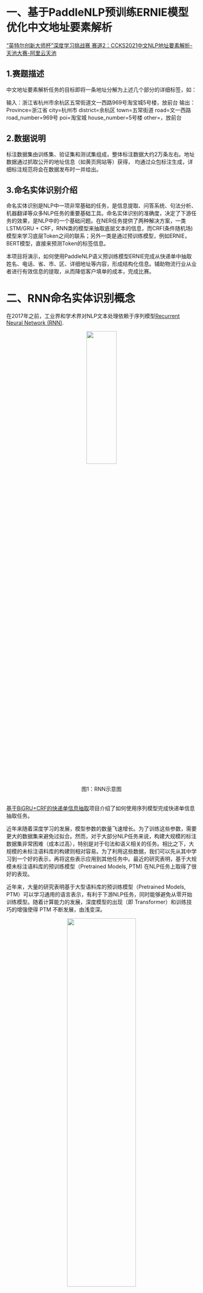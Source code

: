 # 一、基于PaddleNLP预训练ERNIE模型优化中文地址要素解析

[“英特尔创新大师杯”深度学习挑战赛 赛道2：CCKS2021中文NLP地址要素解析-天池大赛-阿里云天池](https://tianchi.aliyun.com/competition/entrance/531900/information)


## 1.赛题描述
中文地址要素解析任务的目标即将一条地址分解为上述几个部分的详细标签，如：

输入：浙江省杭州市余杭区五常街道文一西路969号淘宝城5号楼，放前台
输出：Province=浙江省 city=杭州市 district=余杭区 town=五常街道 road=文一西路road_number=969号 poi=淘宝城 house_number=5号楼 other=，放前台

## 2.数据说明
标注数据集由训练集、验证集和测试集组成，整体标注数据大约2万条左右。地址数据通过抓取公开的地址信息（如黄页网站等）获得， 均通过众包标注生成，详细标注规范将会在数据发布时一并给出。


## 3.命名实体识别介绍
命名实体识别是NLP中一项非常基础的任务，是信息提取、问答系统、句法分析、机器翻译等众多NLP任务的重要基础工具。命名实体识别的准确度，决定了下游任务的效果，是NLP中的一个基础问题。在NER任务提供了两种解决方案，一类LSTM/GRU + CRF，RNN类的模型来抽取底层文本的信息，而CRF(条件随机场)模型来学习底层Token之间的联系；另外一类是通过预训练模型，例如ERNIE，BERT模型，直接来预测Token的标签信息。

本项目将演示，如何使用PaddleNLP语义预训练模型ERNIE完成从快递单中抽取姓名、电话、省、市、区、详细地址等内容，形成结构化信息。辅助物流行业从业者进行有效信息的提取，从而降低客户填单的成本，完成比赛。

# 二、RNN命名实体识别概念
在2017年之前，工业界和学术界对NLP文本处理依赖于序列模型[Recurrent Neural Network (RNN)](https://baike.baidu.com/item/%E5%BE%AA%E7%8E%AF%E7%A5%9E%E7%BB%8F%E7%BD%91%E7%BB%9C/23199490?fromtitle=RNN&fromid=5707183&fr=aladdin).

<p align="center">
<img src="http://colah.github.io/posts/2015-09-NN-Types-FP/img/RNN-general.png" width="40%" height="30%"> <br />
</p><br><center>图1：RNN示意图</center></br>

[基于BiGRU+CRF的快递单信息抽取](https://aistudio.baidu.com/aistudio/projectdetail/1317771)项目介绍了如何使用序列模型完成快递单信息抽取任务。
<br>

近年来随着深度学习的发展，模型参数的数量飞速增长。为了训练这些参数，需要更大的数据集来避免过拟合。然而，对于大部分NLP任务来说，构建大规模的标注数据集非常困难（成本过高），特别是对于句法和语义相关的任务。相比之下，大规模的未标注语料库的构建则相对容易。为了利用这些数据，我们可以先从其中学习到一个好的表示，再将这些表示应用到其他任务中。最近的研究表明，基于大规模未标注语料库的预训练模型（Pretrained Models, PTM) 在NLP任务上取得了很好的表现。

近年来，大量的研究表明基于大型语料库的预训练模型（Pretrained Models, PTM）可以学习通用的语言表示，有利于下游NLP任务，同时能够避免从零开始训练模型。随着计算能力的发展，深度模型的出现（即 Transformer）和训练技巧的增强使得 PTM 不断发展，由浅变深。


<p align="center">
<img src="https://ai-studio-static-online.cdn.bcebos.com/327f44ff3ed24493adca5ddc4dc24bf61eebe67c84a6492f872406f464fde91e" width="60%" height="50%"> <br />
</p><br><center>图2：预训练模型一览，图片来源于：https://github.com/thunlp/PLMpapers</center></br>
                                                                                                                             
本示例展示了以ERNIE([Enhanced Representation through Knowledge Integration](https://arxiv.org/pdf/1904.09223))代表的预训练模型如何Finetune完成序列标注任务。

# 三、数据分析

## 1.PaddleNLP环境准备


```python
!pip install --upgrade paddlenlp
```


```python
from functools import partial

import paddle
from paddlenlp.datasets import MapDataset
from paddlenlp.data import Stack, Tuple, Pad
from paddlenlp.transformers import ErnieTokenizer, ErnieForTokenClassification
from paddlenlp.metrics import ChunkEvaluator
from utils import convert_example, evaluate, predict, load_dict
```

## 2.数据整理


```python
!unzip 'data/data94613/“英特尔创新大师杯”深度学习挑战赛 赛道2：CCKS2021中文NLP地址要素解析.zip'
```


```python
!mv 'б░╙в╠╪╢√┤┤╨┬┤є╩ж▒нб▒╔ю╢╚╤з╧░╠Ї╒╜╚№ ╚№╡└2г║CCKS2021╓╨╬─NLP╡╪╓╖╥к╦╪╜т╬Ў' dataset
!mv 'dataset/╓╨╬─╡╪╓╖╥к╦╪╜т╬Ў▒ъ╫в╣ц╖╢.pdf' dastaset/中文地址要素解析标注规范.pdf
```

## 3.数据查看


```python
!head -n10 dataset/train.conll
```

    浙 B-prov
    江 E-prov
    杭 B-city
    州 I-city
    市 E-city
    江 B-district
    干 I-district
    区 E-district
    九 B-town
    堡 I-town



```python
!head -n10  dataset/dev.conll
```

    杭 B-city
    州 E-city
    五 B-poi
    洲 I-poi
    国 I-poi
    际 E-poi
    
    浙 B-prov
    江 I-prov
    省 E-prov



```python
!head dataset/final_test.txt
```

    1朝阳区小关北里000-0号
    2朝阳区惠新东街00号
    3朝阳区南磨房路与西大望路交口东南角
    4朝阳区潘家园南里00号
    5朝阳区向军南里二巷0号附近
    6朝阳区多处营业网点
    7朝阳区多处营业网点
    8朝阳区多处营业网点
    9朝阳区北三环中路00号商房大厦0楼
    10朝阳区孙河乡康营家园00区北侧底商


## 4.数据格式调整


```python
import os

def format_data(source_filename, target_filename):
    datalist=[]
    with open(source_filename, 'r', encoding='utf-8') as f:
        lines=f.readlines()
    words=''
    labels=''
    flag=0
    for line in lines:  
        if line == '\n':
            item=words+'\t'+labels+'\n'
            # print(item)
            datalist.append(item)
            words=''
            labels=''
            flag=0
            continue
        word, label = line.strip('\n').split(' ')
        if flag==1:
            words=words+'\002'+word
            labels=labels+'\002'+label
        else:
            words=words+word
            labels=labels+label
            flag=1
    with open(target_filename, 'w', encoding='utf-8') as f:
        lines=f.writelines(datalist)
    print(f'{source_filename}文件格式转换完毕，保存为{target_filename}')
```


```python
format_data('dataset/dev.conll', 'dataset/dev.txt')
format_data(r'dataset/train.conll', r'dataset/train.txt')
```

    dataset/dev.conll文件格式转换完毕，保存为dataset/dev.txt
    dataset/train.conll文件格式转换完毕，保存为dataset/train.txt



```python
!head dataset/dev.txt
```

    杭州五洲国际	B-cityE-cityB-poiI-poiI-poiE-poi
    浙江省杭州市余杭乔司街道博卡路0号博卡制衣	B-provI-provE-provB-cityI-cityE-cityB-districtE-districtB-townI-townI-townE-townB-roadI-roadE-roadB-roadnoE-roadnoB-poiI-poiI-poiE-poi
    浙江诸暨市暨阳八一新村00幢	B-provE-provB-districtI-districtE-districtB-townE-townB-poiI-poiI-poiE-poiB-housenoI-housenoE-houseno
    杭州市武林广场杭州大厦商城A座九层	B-cityI-cityE-cityB-poiI-poiI-poiE-poiB-subpoiI-subpoiI-subpoiE-subpoiB-subpoiE-subpoiB-housenoE-housenoB-floornoE-floorno
    浙江省杭州市拱墅区登云路0000号时代电子市场	B-provI-provE-provB-cityI-cityE-cityB-districtI-districtE-districtB-roadI-roadE-roadB-roadnoI-roadnoI-roadnoI-roadnoE-roadnoB-poiI-poiI-poiI-poiI-poiE-poi
    浙江省宁波市慈溪市宗汉街道联丰公寓00栋	B-provI-provE-provB-cityI-cityE-cityB-districtI-districtE-districtB-townI-townI-townE-townB-poiI-poiI-poiE-poiB-housenoI-housenoE-houseno
    浙江省温州市鹿城区劳务市场跨境电商园00楼艺网科技有限公司	B-provI-provE-provB-cityI-cityE-cityB-districtI-districtE-districtB-poiI-poiI-poiE-poiB-devzoneI-devzoneI-devzoneI-devzoneE-devzoneB-floornoI-floornoE-floornoB-subpoiI-subpoiI-subpoiI-subpoiI-subpoiI-subpoiI-subpoiE-subpoi
    康中路00号康城工业园00幢0楼	B-roadI-roadE-roadB-roadnoI-roadnoE-roadnoB-devzoneI-devzoneI-devzoneI-devzoneE-devzoneB-housenoI-housenoE-housenoB-floornoE-floorno
    金华永康市城西工业区蓝天路坊培电脑	B-cityE-cityB-districtI-districtE-districtB-devzoneI-devzoneI-devzoneI-devzoneE-devzoneB-roadI-roadE-roadB-poiI-poiI-poiE-poi
    宜山人民路0000号后栋纸巾厂	B-townE-townB-roadI-roadE-roadB-roadnoI-roadnoI-roadnoI-roadnoE-roadnoB-housenoE-housenoB-poiI-poiE-poi


## 5.加载自定义数据集

推荐使用MapDataset()自定义数据集。


```python
def load_dataset(datafiles):
    def read(data_path):
        with open(data_path, 'r', encoding='utf-8') as fp:
            next(fp)  # Skip header
            for line in fp.readlines():
                words, labels = line.strip('\n').split('\t')
                words = words.split('\002')
                labels = labels.split('\002')
                yield words, labels

    if isinstance(datafiles, str):
        return MapDataset(list(read(datafiles)))
    elif isinstance(datafiles, list) or isinstance(datafiles, tuple):
        return [MapDataset(list(read(datafile))) for datafile in datafiles]        
```


```python
# Create dataset, tokenizer and dataloader.
train_ds, dev_ds = load_dataset(datafiles=(
        './dataset/train.txt', './dataset/dev.txt'))
```


```python
for i in range(5):
    print(train_ds[i])
```

    (['浙', '江', '省', '温', '州', '市', '平', '阳', '县', '海', '西', '镇', '宋', '埠', '公', '园', '南', '路', '0', '0', '0', '0', '号'], ['B-prov', 'I-prov', 'E-prov', 'B-city', 'I-city', 'E-city', 'B-district', 'I-district', 'E-district', 'B-town', 'I-town', 'E-town', 'B-poi', 'I-poi', 'I-poi', 'E-poi', 'B-road', 'E-road', 'B-roadno', 'I-roadno', 'I-roadno', 'I-roadno', 'E-roadno'])
    (['浙', '江', '省', '余', '姚', '市', '模', '具', '城', '金', '型', '路', '0', '0', '0', '号', '_', '样', '样', '红', '0', 'A', '打', '印'], ['B-prov', 'I-prov', 'E-prov', 'B-district', 'I-district', 'E-district', 'B-poi', 'I-poi', 'E-poi', 'B-road', 'I-road', 'E-road', 'B-roadno', 'I-roadno', 'I-roadno', 'E-roadno', 'O', 'B-subpoi', 'I-subpoi', 'I-subpoi', 'I-subpoi', 'I-subpoi', 'I-subpoi', 'E-subpoi'])
    (['浙', '江', '省', '杭', '州', '市', '江', '干', '区', '白', '杨', '街', '道', '下', '沙', '开', '发', '区', '世', '茂', '江', '滨', '花', '园', '峻', '景', '湾', '0', '0', '幢'], ['B-prov', 'I-prov', 'E-prov', 'B-city', 'I-city', 'E-city', 'B-district', 'I-district', 'E-district', 'B-town', 'I-town', 'I-town', 'E-town', 'B-devzone', 'I-devzone', 'I-devzone', 'I-devzone', 'E-devzone', 'B-poi', 'I-poi', 'I-poi', 'I-poi', 'I-poi', 'E-poi', 'B-subpoi', 'I-subpoi', 'E-subpoi', 'B-houseno', 'I-houseno', 'E-houseno'])
    (['秋', '菱', '路', '浙', '江', '兰', '溪', '金', '立', '达', '框', '业', '有', '限', '公', '司'], ['B-road', 'I-road', 'E-road', 'B-poi', 'I-poi', 'I-poi', 'I-poi', 'I-poi', 'I-poi', 'I-poi', 'I-poi', 'I-poi', 'I-poi', 'I-poi', 'I-poi', 'E-poi'])
    (['南', '湖', '区', '中', '环', '南', '路', '和', '花', '园', '路', '交', '叉', '口', '嘉', '兴', '市', '城', '乡', '规', '划', '建', '设', '管', '理', '委', '员', '会'], ['B-district', 'I-district', 'E-district', 'B-road', 'I-road', 'I-road', 'E-road', 'O', 'B-road', 'I-road', 'E-road', 'B-intersection', 'I-intersection', 'E-intersection', 'B-city', 'I-city', 'E-city', 'B-poi', 'I-poi', 'I-poi', 'I-poi', 'I-poi', 'I-poi', 'I-poi', 'I-poi', 'I-poi', 'I-poi', 'E-poi'])


## 6 label标签表构建
每条数据包含一句文本和这个文本中每个汉字以及数字对应的label标签，具体对应关系见 **中文地址要素解析标注规范.pdf**

之后，还需要对输入句子进行数据处理，如切词，映射词表id等。


```python
def gernate_dic(source_filename1, source_filename2, target_filename):
    data_list=[]

    with open(source_filename1, 'r', encoding='utf-8') as f:
        lines=f.readlines()

    for line in lines:
        if line != '\n':
            dic=line.strip('\n').split(' ')[-1]
            if dic+'\n' not in data_list:
                data_list.append(dic+'\n')
    
    with open(source_filename2, 'r', encoding='utf-8') as f:
        lines=f.readlines()

    for line in lines:
        if line != '\n':
            dic=line.strip('\n').split(' ')[-1]
            if dic+'\n' not in data_list:
                data_list.append(dic+'\n')

    with open(target_filename, 'w', encoding='utf-8') as f:
        lines=f.writelines(data_list)    
```


```python
# 从dev文件生成dic
gernate_dic('dataset/train.conll', 'dataset/dev.conll', 'dataset/mytag.dic')
# gernate_dic('dataset/dev.conll', 'dataset/mytag_dev.dic')
```


```python
# 查看生成的dic文件
!cat dataset/mytag.dic
```

    B-prov
    E-prov
    B-city
    I-city
    E-city
    B-district
    I-district
    E-district
    B-town
    I-town
    E-town
    B-community
    I-community
    E-community
    B-poi
    E-poi
    I-prov
    I-poi
    B-road
    E-road
    B-roadno
    I-roadno
    E-roadno
    I-road
    O
    B-subpoi
    I-subpoi
    E-subpoi
    B-devzone
    I-devzone
    E-devzone
    B-houseno
    I-houseno
    E-houseno
    B-intersection
    I-intersection
    E-intersection
    B-assist
    I-assist
    E-assist
    B-cellno
    I-cellno
    E-cellno
    B-floorno
    E-floorno
    S-assist
    I-floorno
    B-distance
    I-distance
    E-distance
    B-village_group
    E-village_group
    I-village_group
    S-poi
    S-intersection
    S-district
    S-community


## 7.数据处理

预训练模型ERNIE对中文数据的处理是以字为单位。PaddleNLP对于各种预训练模型已经内置了相应的tokenizer。指定想要使用的模型名字即可加载对应的tokenizer。

tokenizer作用为将原始输入文本转化成模型model可以接受的输入数据形式。


<p align="center">
<img src="https://bj.bcebos.com/paddlehub/paddlehub-img/ernie_network_1.png" hspace='10'/> <br />
</p>


<p align="center">
<img src="https://bj.bcebos.com/paddlehub/paddlehub-img/ernie_network_2.png" hspace='10'/> <br />
</p>
<br><center>图3：ERNIE模型示意图</center></br>


```python
label_vocab = load_dict('./dataset/mytag.dic')
tokenizer = ErnieTokenizer.from_pretrained('ernie-1.0')

trans_func = partial(convert_example, tokenizer=tokenizer, label_vocab=label_vocab)

train_ds.map(trans_func)
dev_ds.map(trans_func)
print (train_ds[0])
```

    [2021-06-28 13:26:34,755] [    INFO] - Downloading vocab.txt from https://paddlenlp.bj.bcebos.com/models/transformers/ernie/vocab.txt
    100%|██████████| 90/90 [00:00<00:00, 4654.25it/s]


    ([1, 1382, 409, 244, 565, 404, 99, 157, 507, 308, 233, 213, 484, 945, 3074, 53, 509, 219, 216, 540, 540, 540, 540, 500, 2], [0, 0, 0, 0, 0, 0, 0, 0, 0, 0, 0, 0, 0, 0, 0, 0, 0, 0, 0, 0, 0, 0, 0, 0, 0], 25, [24, 0, 16, 1, 2, 3, 4, 5, 6, 7, 8, 9, 10, 14, 17, 17, 15, 18, 19, 20, 21, 21, 21, 22, 24])


### 数据读入

使用`paddle.io.DataLoader`接口多线程异步加载数据。


```python
ignore_label = -1
batchify_fn = lambda samples, fn=Tuple(
    Pad(axis=0, pad_val=tokenizer.pad_token_id),  # input_ids
    Pad(axis=0, pad_val=tokenizer.pad_token_type_id),  # token_type_ids
    Stack(),  # seq_len
    Pad(axis=0, pad_val=ignore_label)  # labels
): fn(samples)

train_loader = paddle.io.DataLoader(
    dataset=train_ds,
    batch_size=300,
    return_list=True,
    collate_fn=batchify_fn)
dev_loader = paddle.io.DataLoader(
    dataset=dev_ds,
    batch_size=300,
    return_list=True,
    collate_fn=batchify_fn)
```

# 四、PaddleNLP一键加载预训练模型

## 1.加载预训练模型

快递单信息抽取本质是一个序列标注任务，PaddleNLP对于各种预训练模型已经内置了对于下游任务文本分类Fine-tune网络。以下教程以ERNIE为预训练模型完成序列标注任务。

`paddlenlp.transformers.ErnieForTokenClassification()`一行代码即可加载预训练模型ERNIE用于序列标注任务的fine-tune网络。其在ERNIE模型后拼接上一个全连接网络进行分类。

`paddlenlp.transformers.ErnieForTokenClassification.from_pretrained()`方法只需指定想要使用的模型名称和文本分类的类别数即可完成定义模型网络。


```python
# Define the model netword and its loss
model = ErnieForTokenClassification.from_pretrained("ernie-1.0", num_classes=len(label_vocab))
```

    [2021-06-28 13:26:34,864] [    INFO] - Downloading https://paddlenlp.bj.bcebos.com/models/transformers/ernie/ernie_v1_chn_base.pdparams and saved to /home/aistudio/.paddlenlp/models/ernie-1.0
    [2021-06-28 13:26:34,866] [    INFO] - Downloading ernie_v1_chn_base.pdparams from https://paddlenlp.bj.bcebos.com/models/transformers/ernie/ernie_v1_chn_base.pdparams
    100%|██████████| 392507/392507 [00:08<00:00, 48559.94it/s]
    /opt/conda/envs/python35-paddle120-env/lib/python3.7/site-packages/paddle/fluid/dygraph/layers.py:1297: UserWarning: Skip loading for classifier.weight. classifier.weight is not found in the provided dict.
      warnings.warn(("Skip loading for {}. ".format(key) + str(err)))
    /opt/conda/envs/python35-paddle120-env/lib/python3.7/site-packages/paddle/fluid/dygraph/layers.py:1297: UserWarning: Skip loading for classifier.bias. classifier.bias is not found in the provided dict.
      warnings.warn(("Skip loading for {}. ".format(key) + str(err)))


PaddleNLP不仅支持ERNIE预训练模型，还支持BERT、RoBERTa、Electra等预训练模型。
下表汇总了目前PaddleNLP支持的各类预训练模型。您可以使用PaddleNLP提供的模型，完成文本分类、序列标注、问答等任务。同时我们提供了众多预训练模型的参数权重供用户使用，其中包含了二十多种中文语言模型的预训练权重。中文的预训练模型有`bert-base-chinese, bert-wwm-chinese, bert-wwm-ext-chinese, ernie-1.0, ernie-tiny, gpt2-base-cn, roberta-wwm-ext, roberta-wwm-ext-large, rbt3, rbtl3, chinese-electra-base, chinese-electra-small, chinese-xlnet-base, chinese-xlnet-mid, chinese-xlnet-large, unified_transformer-12L-cn, unified_transformer-12L-cn-luge`等。

更多预训练模型参考：[PaddleNLP Transformer API](https://github.com/PaddlePaddle/PaddleNLP/blob/develop/docs/transformers.md)。

更多预训练模型fine-tune下游任务使用方法，请参考：[examples](https://github.com/PaddlePaddle/PaddleNLP/tree/develop/examples)。

## 2.设置Fine-Tune优化策略，模型配置
适用于ERNIE/BERT这类Transformer模型的迁移优化学习率策略为warmup的动态学习率。

<p align="center">
<img src="https://ai-studio-static-online.cdn.bcebos.com/2bc624280a614a80b5449773192be460f195b13af89e4e5cbaf62bf6ac16de2c" width="40%" height="30%"/> <br />
</p><br><center>图4：动态学习率示意图</center></br>




```python
metric = ChunkEvaluator(label_list=label_vocab.keys(), suffix=True)
loss_fn = paddle.nn.loss.CrossEntropyLoss(ignore_index=ignore_label)
optimizer = paddle.optimizer.AdamW(learning_rate=2e-5, parameters=model.parameters())
```

# 五、模型训练与评估

## 1.训练模型

模型训练的过程通常有以下步骤：

1. 从dataloader中取出一个batch data
2. 将batch data喂给model，做前向计算
3. 将前向计算结果传给损失函数，计算loss。将前向计算结果传给评价方法，计算评价指标。
4. loss反向回传，更新梯度。重复以上步骤。

每训练一个epoch时，程序将会评估一次，评估当前模型训练的效果。


```python
step = 0
for epoch in range(50):
    for idx, (input_ids, token_type_ids, length, labels) in enumerate(train_loader):
        logits = model(input_ids, token_type_ids)
        loss = paddle.mean(loss_fn(logits, labels))
        loss.backward()
        optimizer.step()
        optimizer.clear_grad()
        step += 1
        print("epoch:%d - step:%d - loss: %f" % (epoch, step, loss))
    evaluate(model, metric, dev_loader)

    paddle.save(model.state_dict(),
                './checkpoint/model_%d.pdparams' % step)
```

```
epoch:49 - step:1832 - loss: 0.057792
epoch:49 - step:1833 - loss: 0.053191
epoch:49 - step:1834 - loss: 0.051053
epoch:49 - step:1835 - loss: 0.054221
epoch:49 - step:1836 - loss: 0.036712
epoch:49 - step:1837 - loss: 0.038394
epoch:49 - step:1838 - loss: 0.045484
epoch:49 - step:1839 - loss: 0.068006
epoch:49 - step:1840 - loss: 0.039057
epoch:49 - step:1841 - loss: 0.049253
epoch:49 - step:1842 - loss: 0.049330
epoch:49 - step:1843 - loss: 0.051696
epoch:49 - step:1844 - loss: 0.042183
epoch:49 - step:1845 - loss: 0.041376
epoch:49 - step:1846 - loss: 0.040038
epoch:49 - step:1847 - loss: 0.046694
epoch:49 - step:1848 - loss: 0.043038
epoch:49 - step:1849 - loss: 0.046348
epoch:49 - step:1850 - loss: 0.007658
eval precision: 0.997797 - recall: 0.998420 - f1: 0.998109
```

## 2.模型保存


```python
!mkdir ernie_result
model.save_pretrained('./ernie_result')
tokenizer.save_pretrained('./ernie_result')
```

# 六、预测

训练保存好的训练，即可用于预测。如以下示例代码自定义预测数据，调用`predict()`函数即可一键预测。


```python
import numpy as np
import paddle
from paddle.io import DataLoader
import paddlenlp as ppnlp
from paddlenlp.datasets import load_dataset
from paddlenlp.data import Stack, Tuple, Pad, Dict
from paddlenlp.datasets import MapDataset
from paddlenlp.transformers import ErnieTokenizer, ErnieForTokenClassification
from paddlenlp.metrics import ChunkEvaluator
from utils import convert_example, evaluate, predict, load_dict
from functools import partial
```


```python
!head -n20 dataset/final_test.txt
```

    1朝阳区小关北里000-0号
    2朝阳区惠新东街00号
    3朝阳区南磨房路与西大望路交口东南角
    4朝阳区潘家园南里00号
    5朝阳区向军南里二巷0号附近
    6朝阳区多处营业网点
    7朝阳区多处营业网点
    8朝阳区多处营业网点
    9朝阳区北三环中路00号商房大厦0楼
    10朝阳区孙河乡康营家园00区北侧底商
    11朝阳区将台乡雍家村
    12朝阳区安家楼村路
    13朝阳区郎辛庄北路
    14朝阳区酒仙桥路0号院0号楼一层
    15朝阳区十里堡北里南区0号楼0楼
    16朝阳区双桥医院
    17朝阳区五里桥一街甲0号中弘北京像素北区0号楼0单元0000号
    18朝阳区傲城融富中心A座0000
    19朝阳区西坝河西里00号英特公寓A0座0000室
    20朝阳区姚家园路00号院


## 1.定义test数据集


```python
def load_dataset(datafiles):
    def read(data_path):
        with open(data_path, 'r', encoding='utf-8') as fp:
            # next(fp)  # 没有header，不用Skip header
            for line in fp.readlines():
                ids, words = line.strip('\n').split('\001')
                words=[ch for ch in words]
                # 要预测的数据集没有label，伪造个O，不知道可以不 ，应该后面预测不会用label
                labels=['O' for x in range(0,len(words))]

                yield words, labels
                # yield words

    if isinstance(datafiles, str):
        return MapDataset(list(read(datafiles)))
    elif isinstance(datafiles, list) or isinstance(datafiles, tuple):
        return [MapDataset(list(read(datafile))) for datafile in datafiles]      
```


```python
# Create dataset, tokenizer and dataloader.
test_ds = load_dataset(datafiles=('./dataset/final_test.txt'))
```


```python
for i in range(20):
    print(test_ds[i])
```

    (['朝', '阳', '区', '小', '关', '北', '里', '0', '0', '0', '-', '0', '号'], ['O', 'O', 'O', 'O', 'O', 'O', 'O', 'O', 'O', 'O', 'O', 'O', 'O'])
    (['朝', '阳', '区', '惠', '新', '东', '街', '0', '0', '号'], ['O', 'O', 'O', 'O', 'O', 'O', 'O', 'O', 'O', 'O'])
    (['朝', '阳', '区', '南', '磨', '房', '路', '与', '西', '大', '望', '路', '交', '口', '东', '南', '角'], ['O', 'O', 'O', 'O', 'O', 'O', 'O', 'O', 'O', 'O', 'O', 'O', 'O', 'O', 'O', 'O', 'O'])


## 2.加载训练好的模型


```python
label_vocab = load_dict('./dataset/mytag.dic')
tokenizer = ErnieTokenizer.from_pretrained('ernie-1.0')

trans_func = partial(convert_example, tokenizer=tokenizer, label_vocab=label_vocab)
test_ds.map(trans_func)
print (test_ds[0])
```


```python
ignore_label = 1
batchify_fn = lambda samples, fn=Tuple(
    Pad(axis=0, pad_val=tokenizer.pad_token_id),  # input_ids
    Pad(axis=0, pad_val=tokenizer.pad_token_type_id),  # token_type_ids
    Stack(),  # seq_len
    Pad(axis=0, pad_val=ignore_label)  # labels
): fn(samples)
```


```python
test_loader = paddle.io.DataLoader(
    dataset=test_ds,
    batch_size=30,
    return_list=True,
    collate_fn=batchify_fn)
```


```python
def my_predict(model, data_loader, ds, label_vocab):
    pred_list = []
    len_list = []
    for input_ids, seg_ids, lens, labels in data_loader:
        logits = model(input_ids, seg_ids)
        # print(len(logits[0]))
        pred = paddle.argmax(logits, axis=-1)
        pred_list.append(pred.numpy())
        len_list.append(lens.numpy())
    preds ,tags= parse_decodes(ds, pred_list, len_list, label_vocab)
    return preds, tags
```


```python
# Define the model netword and its loss
model = ErnieForTokenClassification.from_pretrained("ernie-1.0", num_classes=len(label_vocab))
```

    /opt/conda/envs/python35-paddle120-env/lib/python3.7/site-packages/paddle/fluid/dygraph/layers.py:1297: UserWarning: Skip loading for classifier.weight. classifier.weight is not found in the provided dict.
      warnings.warn(("Skip loading for {}. ".format(key) + str(err)))
    /opt/conda/envs/python35-paddle120-env/lib/python3.7/site-packages/paddle/fluid/dygraph/layers.py:1297: UserWarning: Skip loading for classifier.bias. classifier.bias is not found in the provided dict.
      warnings.warn(("Skip loading for {}. ".format(key) + str(err)))



```python
model_dict = paddle.load('ernie_result/model_state.pdparams')
model.set_dict(model_dict)
```

## 3.预测并保存


```python
from utils import *
preds, tags = my_predict(model, test_loader, test_ds, label_vocab)
```


```python
file_path = "ernie_results.txt"
with open(file_path, "w", encoding="utf8") as fout:
    fout.write("\n".join(preds))
# Print some examples
print(
    "The results have been saved in the file: %s, some examples are shown below: "
    % file_path)
```

    The results have been saved in the file: ernie_results.txt, some examples are shown below: 



```python
print("\n".join(preds[:20]))
```

     B-district I-district E-district B-road I-road I-road E-road B-roadno I-roadno I-roadno I-roadno I-roadno E-roadno
     B-district I-district E-district B-road I-road I-road E-road B-roadno I-roadno E-roadno
     B-district I-district E-district B-road I-road I-road E-road O B-road I-road I-road E-road B-intersection E-intersection B-assist I-assist E-assist
     B-district I-district E-district B-poi I-poi E-poi B-road E-road B-houseno I-houseno E-houseno
     B-district I-district E-district B-road I-road I-road E-road B-road E-road B-roadno E-roadno B-assist E-assist
     B-district I-district E-district B-poi I-poi I-poi I-poi I-poi E-poi
     B-district I-district E-district B-poi I-poi B-poi I-poi I-poi E-poi
     B-district I-district E-district B-poi I-poi I-poi I-poi I-poi E-poi
     B-district I-district E-district B-road I-road I-road I-road E-road B-roadno I-roadno E-roadno B-poi I-poi I-poi E-poi B-floorno E-floorno
     B-district I-district E-district B-town I-town E-town B-poi I-poi I-poi E-poi B-subpoi I-subpoi E-subpoi B-assist E-assist O E-subpoi
     B-district I-district E-district B-town I-town E-town B-community I-community E-community
     B-district I-district E-district B-community I-community I-community E-community O
     B-district I-district E-district B-road I-road I-road I-road E-road
     B-district I-district E-district B-road I-road I-road E-road B-poi I-poi E-poi B-houseno I-houseno E-houseno O O
     B-district I-district E-district B-poi I-poi E-poi I-poi E-poi B-subpoi E-poi B-houseno I-houseno E-houseno B-floorno E-floorno
     B-district I-district E-district B-poi I-poi I-poi E-poi
     B-district I-district E-district B-road I-road I-road I-road E-road B-roadno I-roadno E-roadno B-poi I-poi I-poi I-poi I-poi I-poi I-poi E-poi B-houseno I-houseno E-houseno B-cellno I-cellno E-cellno O I-houseno I-houseno I-houseno E-houseno
     B-district I-district E-district B-poi I-poi I-poi I-poi I-poi E-poi B-houseno E-houseno O O O O
     B-district I-district E-district B-road I-road I-road B-road E-road B-roadno I-roadno E-roadno B-poi I-poi I-poi E-poi B-houseno I-houseno E-houseno O O O O E-floorno
     B-district I-district E-district B-road I-road I-road E-road B-poi I-poi I-poi E-poi



```python
!head ernie_results.txt
```

     B-district I-district E-district B-road I-road I-road E-road B-roadno I-roadno I-roadno I-roadno I-roadno E-roadno
     B-district I-district E-district B-road I-road I-road E-road B-roadno I-roadno E-roadno
     B-district I-district E-district B-road I-road I-road E-road O B-road I-road I-road E-road B-intersection E-intersection B-assist I-assist E-assist
     B-district I-district E-district B-poi I-poi E-poi B-road E-road B-houseno I-houseno E-houseno
     B-district I-district E-district B-road I-road I-road E-road B-road E-road B-roadno E-roadno B-assist E-assist
     B-district I-district E-district B-poi I-poi I-poi I-poi I-poi E-poi
     B-district I-district E-district B-poi I-poi B-poi I-poi I-poi E-poi
     B-district I-district E-district B-poi I-poi I-poi I-poi I-poi E-poi
     B-district I-district E-district B-road I-road I-road I-road E-road B-roadno I-roadno E-roadno B-poi I-poi I-poi E-poi B-floorno E-floorno
     B-district I-district E-district B-town I-town E-town B-poi I-poi I-poi E-poi B-subpoi I-subpoi E-subpoi B-assist E-assist O E-subpoi



```python
!head ./dataset/final_test.txt
```

    1朝阳区小关北里000-0号
    2朝阳区惠新东街00号
    3朝阳区南磨房路与西大望路交口东南角
    4朝阳区潘家园南里00号
    5朝阳区向军南里二巷0号附近
    6朝阳区多处营业网点
    7朝阳区多处营业网点
    8朝阳区多处营业网点
    9朝阳区北三环中路00号商房大厦0楼
    10朝阳区孙河乡康营家园00区北侧底商


## 4.转换保存结果


```python
def main():
    data_list = []
    with open('ernie_results.txt', encoding='utf-8') as f:
        data_list = f.readlines()
    return data_list


if __name__ == "__main__":
    print('1^ A浙江杭州阿里^AB-prov E-prov B-city E-city B-poi E-poi')
    sentence_list = main()
    print(len(sentence_list))

    final_test = []
    with open('dataset/final_test.txt', encoding='utf-8') as f:
        final_test = f.readlines()
    test_data = []
    print(f'{len(final_test)}\t\t{len(sentence_list)}')
    for i in range(len(final_test)):
        # test_data.append(final_test[i].strip('\n') + '\001' + sentence_list[i] + '\n')
        test_data.append(final_test[i].strip('\n').strip(' ') + '\001' + sentence_list[i].strip(' '))
    with open('predict.txt', 'w', encoding='utf-8') as f:
        f.writelines(test_data)
    print(50 * '*')
    print('write result ok!')
    print(50 * '*')

```

    1^ A浙江杭州阿里^AB-prov E-prov B-city E-city B-poi E-poi
    50000
    50000		50000
    **************************************************
    write result ok!
    **************************************************



```python
!head predict.txt
```

    1朝阳区小关北里000-0号B-district I-district E-district B-road I-road I-road E-road B-roadno I-roadno I-roadno I-roadno I-roadno E-roadno
    2朝阳区惠新东街00号B-district I-district E-district B-road I-road I-road E-road B-roadno I-roadno E-roadno
    3朝阳区南磨房路与西大望路交口东南角B-district I-district E-district B-road I-road I-road E-road O B-road I-road I-road E-road B-intersection E-intersection B-assist I-assist E-assist
    4朝阳区潘家园南里00号B-district I-district E-district B-poi I-poi E-poi B-road E-road B-houseno I-houseno E-houseno
    5朝阳区向军南里二巷0号附近B-district I-district E-district B-road I-road I-road E-road B-road E-road B-roadno E-roadno B-assist E-assist
    6朝阳区多处营业网点B-district I-district E-district B-poi I-poi I-poi I-poi I-poi E-poi
    7朝阳区多处营业网点B-district I-district E-district B-poi I-poi B-poi I-poi I-poi E-poi
    8朝阳区多处营业网点B-district I-district E-district B-poi I-poi I-poi I-poi I-poi E-poi
    9朝阳区北三环中路00号商房大厦0楼B-district I-district E-district B-road I-road I-road I-road E-road B-roadno I-roadno E-roadno B-poi I-poi I-poi E-poi B-floorno E-floorno
    10朝阳区孙河乡康营家园00区北侧底商B-district I-district E-district B-town I-town E-town B-poi I-poi I-poi E-poi B-subpoi I-subpoi E-subpoi B-assist E-assist O E-subpoi


## 5.提交格式检查


```python
import linecache


def check(submit_path, test_path, max_num=50000):
    '''
    :param submit_path: 选手提交的文件名
    :param test_path: 原始测试数据名
    :param max_num: 测试数据大小
    :return:
    '''
    N = 0
    with open(submit_path, 'r', encoding='utf-8') as fin:
        for line in fin:
            line = line.strip()
            if line == '':
                continue
            N += 1
            parts = line.split('\001')  # id, sent, tags
            if len(parts) != 3:
                raise AssertionError(f"分隔符不正确，写入文件时请用'\\001'来分隔ID，句子和预测标签！Error Line:{line.strip()}")
            elif len(parts[1]) != len(parts[2].split(' ')):
                print(line)
                raise AssertionError(f"请保证句子长度和标签长度一致，且标签之间用空格分隔！ID:{parts[0]} Sent:{parts[1]}")
            elif parts[0] != str(N):
                raise AssertionError(f"请保证测试数据的ID合法！ID:{parts[0]} Sent:{parts[1]}")
            else:
                for tag in parts[2].split(' '):
                    if (tag == 'O' or tag.startswith('S-')
                        or tag.startswith('B-')
                        or tag.startswith('I-')
                        or tag.startswith('E-')) is False:
                        raise AssertionError(f"预测结果存在不合法的标签！ID:{parts[0]} Tag:{parts[2]}")

                test_line = linecache.getline(test_path, int(parts[0]))
                test_sent = test_line.strip().split('\001')[1]
                if test_sent.strip() != parts[1].strip():
                    raise AssertionError(f"请不要改变测试数据原文！ID:{parts[0]} Sent:{parts[1]}")

    if N != max_num:
        raise AssertionError(f"请保证测试数据的完整性(共{max_num}条)，不可丢失或增加数据！")

    print('Well Done ！！')


check('predict.txt', 'dataset/final_test.txt')

```

    Well Done ！！


# 七、终于提交成功了
![](https://ai-studio-static-online.cdn.bcebos.com/e1cb12b56376403bba2bd3aecef6c10258d9a05817c94326aed836e0ce926685)


